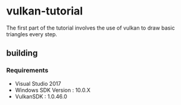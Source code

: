 vulkan-tutorial
===============

The first part of the tutorial involves the use of vulkan to draw basic triangles every step.

## building
### Requirements
* Visual Studio 2017
* Windows SDK Version : 10.0.X
* VulkanSDK : 1.0.46.0
